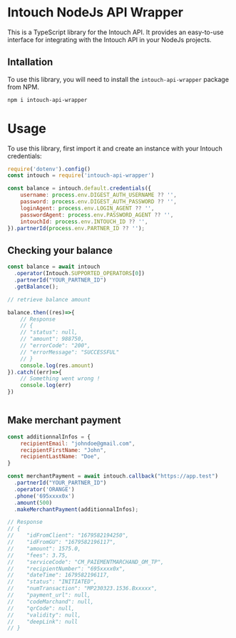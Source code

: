 # Intouch NodeJs API Wrapper

This is a TypeScript library for the Intouch API. It provides an easy-to-use interface for integrating with the Intouch API in your NodeJs projects.


## Intallation

To use this library, you will need to install the `intouch-api-wrapper` package from NPM.

```bash
npm i intouch-api-wrapper
```

# Usage

To use this library, first import it and create an instance with your Intouch credentials:

```js
require('dotenv').config()
const intouch = require('intouch-api-wrapper')

const balance = intouch.default.credentials({
    username: process.env.DIGEST_AUTH_USERNAME ?? '',
    password: process.env.DIGEST_AUTH_PASSWORD ?? '',
    loginAgent: process.env.LOGIN_AGENT ?? '',
    passwordAgent: process.env.PASSWORD_AGENT ?? '',
    intouchId: process.env.INTOUCH_ID ?? '',
}).partnerId(process.env.PARTNER_ID ?? '');

```

## Checking your balance

```js
const balance = await intouch
  .operator(Intouch.SUPPORTED_OPERATORS[0])
  .partnerId("YOUR_PARTNER_ID")
  .getBalance();

// retrieve balance amount

balance.then((res)=>{
    // Response
    // {
    // "status": null,
    // "amount": 988750,
    // "errorCode": "200",
    // "errorMessage": "SUCCESSFUL"
    // }
    console.log(res.amount)
}).catch((err)=>{
    // Something went wrong !
    console.log(err)
})



```

## Make merchant payment 

```js
const additionnalInfos = {
    recipientEmail: "johndoe@gmail.com",
    recipientFirstName: "John",
    recipientLastName: "Doe",
}

const merchantPayment = await intouch.callback("https://app.test")
  .partnerId("YOUR_PARTNER_ID")
  .operator('ORANGE')
  .phone('695xxxx0x')
  .amount(500)
  .makeMerchantPayment(additionnalInfos);

// Response
// {
//    "idFromClient": "1679582194250",
//    "idFromGU": "1679582196117",
//    "amount": 1575.0,
//    "fees": 3.75,
//    "serviceCode": "CM_PAIEMENTMARCHAND_OM_TP",
//    "recipientNumber": "695xxxx0x",
//    "dateTime": 1679582196117,
//    "status": "INITIATED",
//    "numTransaction": "MP230323.1536.Bxxxxx",
//    "payment_url": null,
//    "codeMarchand": null,
//    "qrCode": null,
//    "validity": null,
//    "deepLink": null
// }

```

